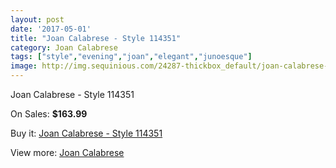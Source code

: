 ```yaml
---
layout: post
date: '2017-05-01'
title: "Joan Calabrese - Style 114351"
category: Joan Calabrese
tags: ["style","evening","joan","elegant","junoesque"]
image: http://img.sequinious.com/24287-thickbox_default/joan-calabrese-style-114351.jpg
---
```

Joan Calabrese - Style 114351

On Sales: **$163.99**
<a href="https://www.sequinious.com/joan-calabrese/5460-joan-calabrese-style-114351.html"><amp-img layout="responsive" width="600" height="600" src="//img.sequinious.com/24287-thickbox_default/joan-calabrese-style-114351.jpg" alt="Joan Calabrese - Style 114351 0" /></a>
<a href="https://www.sequinious.com/joan-calabrese/5460-joan-calabrese-style-114351.html"><amp-img layout="responsive" width="600" height="600" src="//img.sequinious.com/24288-thickbox_default/joan-calabrese-style-114351.jpg" alt="Joan Calabrese - Style 114351 1" /></a>

Buy it: [Joan Calabrese - Style 114351](https://www.sequinious.com/joan-calabrese/5460-joan-calabrese-style-114351.html "Joan Calabrese - Style 114351")

View more: [Joan Calabrese](https://www.sequinious.com/51-joan-calabrese "Joan Calabrese")